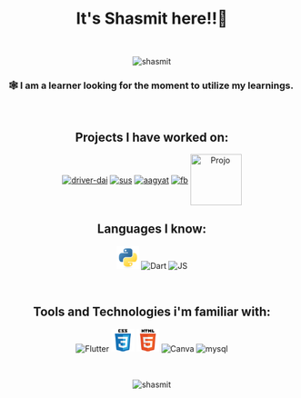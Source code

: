 <h1 align="center">It's Shasmit here!!👾</h1>

<br>

<p align="center"> <img src="https://komarev.com/ghpvc/?username=shasmit&label=Profile%20views&color=02ede9&style=plastic" alt="shasmit" /> </p>
<h3> 🕸️ I am a learner looking for the moment to utilize
                          my learnings. </h3>

<br>

<h2 align="center">Projects I have worked on:</h3>


<!-- <div align="center" style="display:flex; justify-content: row; align-items: center; justify-content: center;"> -->
    
<p align="center">
    <a href="https://github.com/Shasmit/Driver-Dai.git"><img align="center" title="Driver Dai" src="https://i.ibb.co/zNZbPky/driverdai.png" alt="driver-dai" style="width: 80px; height:80px;"></a>
    <a href="https://susprintsbackup.netlify.app/"><img align="center" title="SusPrints" src="https://i.ibb.co/92HZz17/susprints-logo.png" alt="sus" style="width: 90px; height:90px;"></a>
    <a href="https://sakshamnepal.netlify.app/"><img align="center" title="Aagyat" src="https://i.ibb.co/8ss2z7Y/agyat.png" alt="aagyat" style="width: 90px; height:90px;"></a>
    <a href="https://github.com/Shasmit/Facebook-Video-Downloader.git"><img align="center" title="Facebook Video Downloder" src="https://i.ibb.co/Hns7ZmK/fb.png" alt="fb" style="width: 40px; height:40px;"></a>
     <a href="https://projodummy.netlify.app/"><img align="center" title="Projo" src="https://i.ibb.co/7Wp0KhL/projobg.png" style="width: 90px; height:90px;" ></a></p>
<!-- </div> -->



<h2 align="center">Languages I know:</h3>
<p align="center"> 
<img src="https://raw.githubusercontent.com/devicons/devicon/master/icons/python/python-original.svg" alt="python" width="40" height="40"/>
<img src="https://upload.wikimedia.org/wikipedia/commons/thumb/7/7e/Dart-logo.png/640px-Dart-logo.png" alt="Dart" width="40" height="40"/>
    <img src="https://www.computerhope.com/jargon/j/javascript.png" alt="JS" width="40" height="40"/>
</p>


<br>
<h2 align="center">Tools and Technologies i'm familiar with:</h3>
<p align="center"> 
<img src="https://user-images.githubusercontent.com/51419598/152648731-567997ec-ac1c-4a9c-a816-a1fb1882abbe.png" alt="Flutter" width="40" height="40"/>
<img src="https://raw.githubusercontent.com/devicons/devicon/master/icons/css3/css3-original-wordmark.svg" alt="css3" width="40" height="40"/>
<img src="https://raw.githubusercontent.com/devicons/devicon/master/icons/html5/html5-original-wordmark.svg" alt="html5" width="40" height="40"/>
<img src="https://1000logos.net/wp-content/uploads/2021/10/Canva-logo.png" alt="Canva" width="50" height="40"/>
<img src="https://download.logo.wine/logo/MySQL/MySQL-Logo.wine.png" alt="mysql" width="40" height="40"/>
</p>

<br>

<p align="center"><img align="center" src="https://github-readme-stats.vercel.app/api/top-langs?username=shasmit&show_icons=true&theme=dark&title_color=6adbd9&hide_border=true&locale=en&layout=compact" alt="shasmit" /></p>
